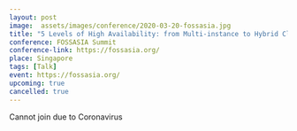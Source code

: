 ```yaml
---
layout: post
image:  assets/images/conference/2020-03-20-fossasia.jpg
title: "5 Levels of High Availability: from Multi-instance to Hybrid Cloud"
conference: FOSSASIA Summit
conference-link: https://fossasia.org/
place: Singapore
tags: [Talk]
event: https://fossasia.org/
upcoming: true
cancelled: true
---
```


Cannot join due to Coronavirus
